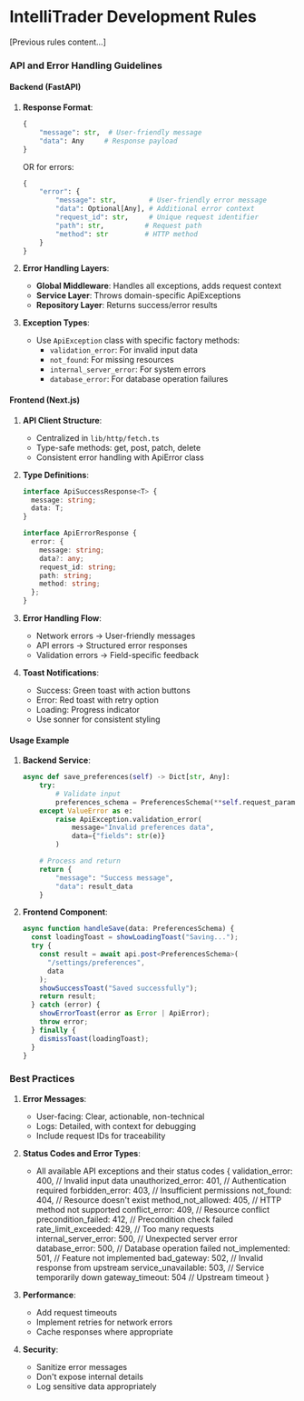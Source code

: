 # IntelliTrader Development Rules

[Previous rules content...]

### API and Error Handling Guidelines

#### Backend (FastAPI)

1. **Response Format**:

   ```python
   {
       "message": str,  # User-friendly message
       "data": Any     # Response payload
   }
   ```

   OR for errors:

   ```python
   {
       "error": {
           "message": str,        # User-friendly error message
           "data": Optional[Any], # Additional error context
           "request_id": str,     # Unique request identifier
           "path": str,          # Request path
           "method": str         # HTTP method
       }
   }
   ```

2. **Error Handling Layers**:

   - **Global Middleware**: Handles all exceptions, adds request context
   - **Service Layer**: Throws domain-specific ApiExceptions
   - **Repository Layer**: Returns success/error results

3. **Exception Types**:
   - Use `ApiException` class with specific factory methods:
     - `validation_error`: For invalid input data
     - `not_found`: For missing resources
     - `internal_server_error`: For system errors
     - `database_error`: For database operation failures

#### Frontend (Next.js)

1. **API Client Structure**:

   - Centralized in `lib/http/fetch.ts`
   - Type-safe methods: get<T>, post<T>, patch<T>, delete<T>
   - Consistent error handling with ApiError class

2. **Type Definitions**:

   ```typescript
   interface ApiSuccessResponse<T> {
     message: string;
     data: T;
   }

   interface ApiErrorResponse {
     error: {
       message: string;
       data?: any;
       request_id: string;
       path: string;
       method: string;
     };
   }
   ```

3. **Error Handling Flow**:

   - Network errors → User-friendly messages
   - API errors → Structured error responses
   - Validation errors → Field-specific feedback

4. **Toast Notifications**:
   - Success: Green toast with action buttons
   - Error: Red toast with retry option
   - Loading: Progress indicator
   - Use sonner for consistent styling

#### Usage Example

1. **Backend Service**:

   ```python
   async def save_preferences(self) -> Dict[str, Any]:
       try:
           # Validate input
           preferences_schema = PreferencesSchema(**self.request_parameters)
       except ValueError as e:
           raise ApiException.validation_error(
               message="Invalid preferences data",
               data={"fields": str(e)}
           )

       # Process and return
       return {
           "message": "Success message",
           "data": result_data
       }
   ```

2. **Frontend Component**:
   ```typescript
   async function handleSave(data: PreferencesSchema) {
     const loadingToast = showLoadingToast("Saving...");
     try {
       const result = await api.post<PreferencesSchema>(
         "/settings/preferences",
         data
       );
       showSuccessToast("Saved successfully");
       return result;
     } catch (error) {
       showErrorToast(error as Error | ApiError);
       throw error;
     } finally {
       dismissToast(loadingToast);
     }
   }
   ```

### Best Practices

1. **Error Messages**:

   - User-facing: Clear, actionable, non-technical
   - Logs: Detailed, with context for debugging
   - Include request IDs for traceability

2. **Status Codes and Error Types**:

   - All available API exceptions and their status codes
     {
     validation_error: 400, // Invalid input data
     unauthorized_error: 401, // Authentication required
     forbidden_error: 403, // Insufficient permissions
     not_found: 404, // Resource doesn't exist
     method_not_allowed: 405, // HTTP method not supported
     conflict_error: 409, // Resource conflict
     precondition_failed: 412, // Precondition check failed
     rate_limit_exceeded: 429, // Too many requests
     internal_server_error: 500, // Unexpected server error
     database_error: 500, // Database operation failed
     not_implemented: 501, // Feature not implemented
     bad_gateway: 502, // Invalid response from upstream
     service_unavailable: 503, // Service temporarily down
     gateway_timeout: 504 // Upstream timeout
     }

3. **Performance**:

   - Add request timeouts
   - Implement retries for network errors
   - Cache responses where appropriate

4. **Security**:
   - Sanitize error messages
   - Don't expose internal details
   - Log sensitive data appropriately
